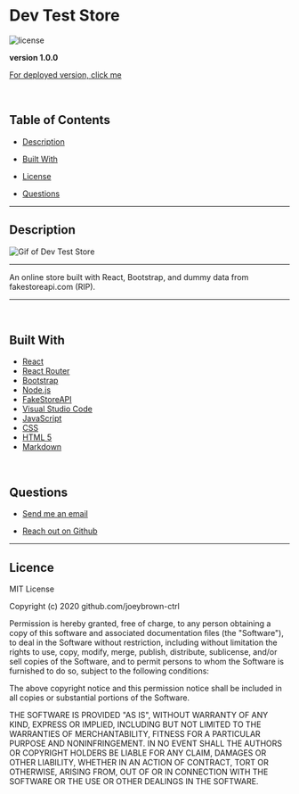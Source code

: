 # Dev Test Store

![license](https://img.shields.io/badge/License-MIT-blue.svg)

**version 1.0.0**

[For deployed version, click me]()

<br>

  ## Table of Contents

  
* [Description](#description)
  
* [Built With](#builtwith) 
  
* [License](#license)
  
* [Questions](#questions)

  
<hr>

  ## Description 

  ![Gif of Dev Test Store](https://github.com/joeybrown-ctrl/dev-test-store/blob/master/public/Assets/Images/DevTestGif.gif)

  <hr>

An online store built with React, Bootstrap, and dummy data from fakestoreapi.com (RIP). 


  <hr>


<br>

  ## Built With

* [React](https://reactjs.org/)
* [React Router](https://reactrouter.com/web/guides/quick-start)
* [Bootstrap](https://getbootstrap.com/)
* [Node.js](https://nodejs.org/en/about/)
* [FakeStoreAPI](https://fakestoreapi.com)
* [Visual Studio Code](https://code.visualstudio.com/)
* [JavaScript](https://developer.mozilla.org/en-US/docs/Web/JavaScript)
* [CSS](https://developer.mozilla.org/en-US/docs/Web/CSS)
* [HTML 5](https://developer.mozilla.org/en-US/docs/Web/Guide/HTML/HTML5)
* [Markdown](https://guides.github.com/features/mastering-markdown/)

<br>

  ## Questions 
  
* [Send me an email](mailto:gjoey.brown@gmail.com)
  
* [Reach out on Github](https://github.com/joeybrown-ctrl)

<hr>

  ## Licence 
MIT License

Copyright (c) 2020 github.com/joeybrown-ctrl

Permission is hereby granted, free of charge, to any person obtaining a copy
of this software and associated documentation files (the "Software"), to deal
in the Software without restriction, including without limitation the rights
to use, copy, modify, merge, publish, distribute, sublicense, and/or sell
copies of the Software, and to permit persons to whom the Software is
furnished to do so, subject to the following conditions:

The above copyright notice and this permission notice shall be included in all
copies or substantial portions of the Software.

THE SOFTWARE IS PROVIDED "AS IS", WITHOUT WARRANTY OF ANY KIND, EXPRESS OR
IMPLIED, INCLUDING BUT NOT LIMITED TO THE WARRANTIES OF MERCHANTABILITY,
FITNESS FOR A PARTICULAR PURPOSE AND NONINFRINGEMENT. IN NO EVENT SHALL THE
AUTHORS OR COPYRIGHT HOLDERS BE LIABLE FOR ANY CLAIM, DAMAGES OR OTHER
LIABILITY, WHETHER IN AN ACTION OF CONTRACT, TORT OR OTHERWISE, ARISING FROM,
OUT OF OR IN CONNECTION WITH THE SOFTWARE OR THE USE OR OTHER DEALINGS IN THE
SOFTWARE.
